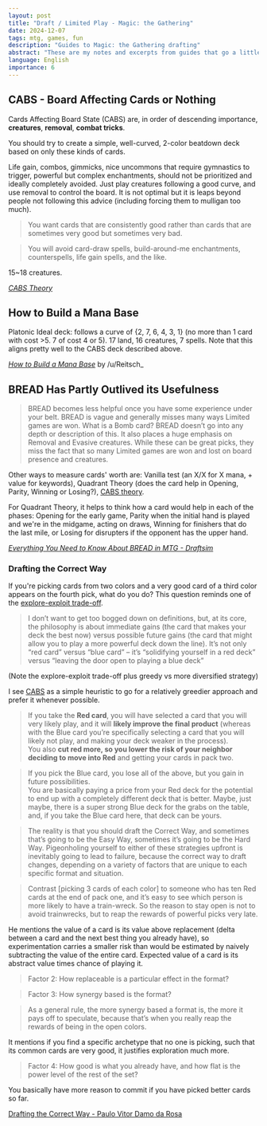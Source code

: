 ```yaml
---
layout: post
title: "Draft / Limited Play - Magic: the Gathering"
date: 2024-12-07
tags: mtg, games, fun
description: "Guides to Magic: the Gathering drafting"
abstract: "These are my notes and excerpts from guides that go a little beyond the classic BREAD advice (which seems to be considered somewhat passé in the current meta)."
language: English
importance: 6
---
```


## CABS - Board Affecting Cards or Nothing

Cards Affecting Board State (CABS) are, in order of descending importance, **creatures**, **removal**, **combat tricks**.

You should try to create a simple, well-curved, 2-color beatdown deck based on only these kinds of cards.

Life gain, combos, gimmicks, nice uncommons that require gymnastics to trigger, powerful but complex enchantments, should not be prioritized and ideally completely avoided. Just play creatures following a good curve, and use removal to control the board. It is not optimal but it is leaps beyond people not following this advice (including forcing them to mulligan too much).

> You want cards that are consistently good rather than cards that are sometimes very good but sometimes very bad.

> You will avoid card-draw spells, build-around-me enchantments, counterspells, life gain spells, and the like.

15\~18 creatures.

_[CABS Theory](https://magic.wizards.com/en/news/feature/cabs-theory-2015-08-19)_

## How to Build a Mana Base

Platonic Ideal deck: follows a curve of {2, 7, 6, 4, 3, 1} (no more than 1 card with cost >5. 7 of cost 4 or 5). 17 land, 16 creatures, 7 spells. Note that this aligns pretty well to the CABS deck described above.

_[How to Build a Mana Base](https://www.reddit.com/r/magicTCG/comments/hdv5jz/limited_how_to_build_the_mana_base/)_ by /u/Reitsch_

## BREAD Has Partly Outlived its Usefulness

> BREAD becomes less helpful once you have some experience under your belt. BREAD is vague and generally misses many ways Limited games are won. What is a Bomb card? BREAD doesn’t go into any depth or description of this. It also places a huge emphasis on Removal and Evasive creatures. While these can be great picks, they miss the fact that so many Limited games are won and lost on board presence and creatures.

Other ways to measure cards' worth are: Vanilla test (an X/X for X mana, + value for keywords), Quadrant Theory (does the card help in Opening, Parity, Winning or Losing?), [CABS theory](#cabs---board-affecting-cards-or-nothing).

For Quadrant Theory, it helps to think how a card would help in each of the phases: Opening for the early game, Parity when the initial hand is played and we're in the midgame, acting on draws, Winning for finishers that do the last mile, or Losing for disrupters if the opponent has the upper hand.

_[Everything You Need to Know About BREAD in MTG - Draftsim](https://draftsim.com/bread-mtg/)_

### Drafting the Correct Way

If you're picking cards from two colors and a very good card of a third color appears on the fourth pick, what do you do? This question reminds one of the [explore-exploit trade-off](/wiki/reinforcement-learning-sutton#multi-armed-bandits).

> I don’t want to get too bogged down on definitions, but, at its core, the philosophy is about immediate gains (the card that makes your deck the best now) versus possible future gains (the card that might allow you to play a more powerful deck down the line). It’s not only “red card” versus “blue card” – it’s “solidifying yourself in a red deck” versus “leaving the door open to playing a blue deck”

(Note the explore-exploit trade-off plus greedy vs more diversified strategy)

I see [CABS](#cabs---board-affecting-cards-or-nothing) as a simple heuristic to go for a relatively greedier approach and prefer it whenever possible.

> If you take the **Red card**, you will have selected a card that you will very likely play, and it will **likely improve the final product** (whereas with the Blue card you’re specifically selecting a card that you will likely not play, and making your deck weaker in the process).<br>You also **cut red more, so you lower the risk of your neighbor deciding to move into Red** and getting your cards in pack two.

> If you pick the Blue card, you lose all of the above, but you gain in future possibilities.<br>You are basically paying a price from your Red deck for the potential to end up with a completely different deck that is better. Maybe, just maybe, there is a super strong Blue deck for the grabs on the table, and, if you take the Blue card here, that deck can be yours.

> The reality is that you should draft the Correct Way, and sometimes that’s going to be the Easy Way, sometimes it’s going to be the Hard Way. Pigeonholing yourself to either of these strategies upfront is inevitably going to lead to failure, because the correct way to draft changes, depending on a variety of factors that are unique to each specific format and situation.

> Contrast \[picking 3 cards of each color] to someone who has ten Red cards at the end of pack one, and it’s easy to see which person is more likely to have a train-wreck. So the reason to stay open is not to avoid trainwrecks, but to reap the rewards of powerful picks very late.

He mentions the value of a card is its value above replacement (delta between a card and the next best thing you already have), so experimentation carries a smaller risk than would be estimated by naively subtracting the value of the entire card. Expected value of a card is its abstract value times chance of playing it.

> Factor 2: How replaceable is a particular effect in the format?

> Factor 3: How synergy based is the format?

> As a general rule, the more synergy based a format is, the more it pays off to speculate, because that’s when you really reap the rewards of being in the open colors.

It mentions if you find a specific archetype that no one is picking, such that its common cards are very good, it justifies exploration much more.

> Factor 4: How good is what you already have, and how flat is the power level of the rest of the set?

You basically have more reason to commit if you have picked better cards so far.

[Drafting the Correct Way - Paulo Vitor Damo da Rosa](https://www.threeforonetrading.com/en/drafting-the-correct-way)

